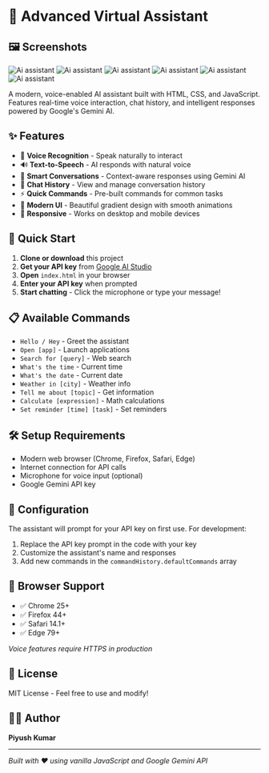 # 🤖 Advanced Virtual Assistant

## 🖼️ Screenshots

![Ai assistant]()
![Ai assistant]()
![Ai assistant]()
![Ai assistant]()
![Ai assistant]()
![Ai assistant]()

A modern, voice-enabled AI assistant built with HTML, CSS, and JavaScript. Features real-time voice interaction, chat history, and intelligent responses powered by Google's Gemini AI.

## ✨ Features

- 🎤 **Voice Recognition** - Speak naturally to interact
- 🔊 **Text-to-Speech** - AI responds with natural voice
- 💬 **Smart Conversations** - Context-aware responses using Gemini AI
- 📝 **Chat History** - View and manage conversation history
- ⚡ **Quick Commands** - Pre-built commands for common tasks
- 🎨 **Modern UI** - Beautiful gradient design with smooth animations
- 📱 **Responsive** - Works on desktop and mobile devices

## 🚀 Quick Start

1. **Clone or download** this project
2. **Get your API key** from [Google AI Studio](https://makersuite.google.com/app/apikey)
3. **Open** `index.html` in your browser
4. **Enter your API key** when prompted
5. **Start chatting** - Click the microphone or type your message!

## 📋 Available Commands

- `Hello / Hey` - Greet the assistant
- `Open [app]` - Launch applications
- `Search for [query]` - Web search
- `What's the time` - Current time
- `What's the date` - Current date  
- `Weather in [city]` - Weather info
- `Tell me about [topic]` - Get information
- `Calculate [expression]` - Math calculations
- `Set reminder [time] [task]` - Set reminders

## 🛠️ Setup Requirements

- Modern web browser (Chrome, Firefox, Safari, Edge)
- Internet connection for API calls
- Microphone for voice input (optional)
- Google Gemini API key

## 🔧 Configuration

The assistant will prompt for your API key on first use. For development:

1. Replace the API key prompt in the code with your key
2. Customize the assistant's name and responses
3. Add new commands in the `commandHistory.defaultCommands` array

## 🎯 Browser Support

- ✅ Chrome 25+
- ✅ Firefox 44+
- ✅ Safari 14.1+
- ✅ Edge 79+

*Voice features require HTTPS in production*

## 📄 License

MIT License - Feel free to use and modify!

## 👨‍💻 Author

**Piyush Kumar**

---

*Built with ❤️ using vanilla JavaScript and Google Gemini API*
